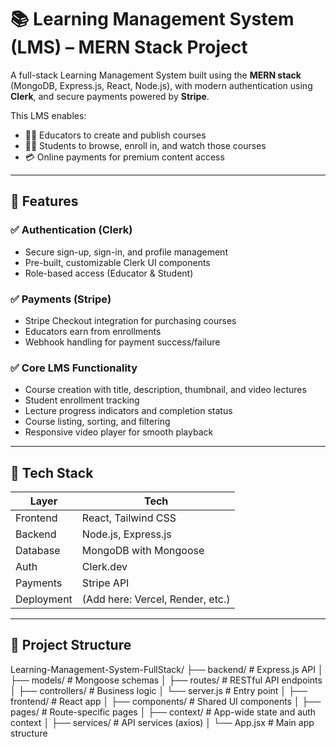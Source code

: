 # 📚 Learning Management System (LMS) – MERN Stack Project

A full-stack Learning Management System built using the **MERN stack** (MongoDB, Express.js, React, Node.js), with modern authentication using **Clerk**, and secure payments powered by **Stripe**.

This LMS enables:
- 👨‍🏫 Educators to create and publish courses
- 👨‍🎓 Students to browse, enroll in, and watch those courses
- 💳 Online payments for premium content access

---

## 🚀 Features

### ✅ Authentication (Clerk)
- Secure sign-up, sign-in, and profile management
- Pre-built, customizable Clerk UI components
- Role-based access (Educator & Student)

### ✅ Payments (Stripe)
- Stripe Checkout integration for purchasing courses
- Educators earn from enrollments
- Webhook handling for payment success/failure

### ✅ Core LMS Functionality
- Course creation with title, description, thumbnail, and video lectures
- Student enrollment tracking
- Lecture progress indicators and completion status
- Course listing, sorting, and filtering
- Responsive video player for smooth playback

---

## 🧩 Tech Stack

| Layer       | Tech                          |
|-------------|-------------------------------|
| Frontend    | React, Tailwind CSS           |
| Backend     | Node.js, Express.js           |
| Database    | MongoDB with Mongoose         |
| Auth        | Clerk.dev                     |
| Payments    | Stripe API                    |
| Deployment  | (Add here: Vercel, Render, etc.) |

---

## 📂 Project Structure

Learning-Management-System-FullStack/
├── backend/ # Express.js API
│ ├── models/ # Mongoose schemas
│ ├── routes/ # RESTful API endpoints
│ ├── controllers/ # Business logic
│ └── server.js # Entry point
│
├── frontend/ # React app
│ ├── components/ # Shared UI components
│ ├── pages/ # Route-specific pages
│ ├── context/ # App-wide state and auth context
│ ├── services/ # API services (axios)
│ └── App.jsx # Main app structure
